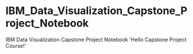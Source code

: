 # IBM_Data_Visualization_Capstone_Project_Notebook
IBM Data Visualization Capstone Project Notebook
'Hello Capstone Project Course!'
